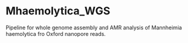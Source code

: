 # Mhaemolytica_WGS
Pipeline for whole genome assembly and AMR analysis of Mannheimia haemolytica fro Oxford nanopore reads. 
